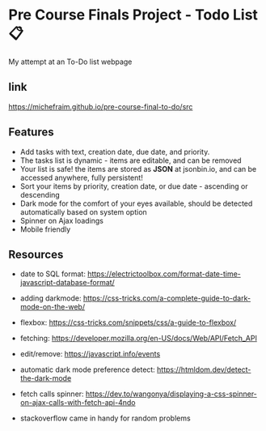 # Pre Course Finals Project - Todo List 📋

My attempt at an To-Do list webpage

## link

 https://michefraim.github.io/pre-course-final-to-do/src

## Features

- Add tasks with text, creation date, due date, and priority.
- The tasks list is dynamic - items are editable, and can be removed
- Your list is safe! the items are stored as **JSON** at jsonbin.io, and can be accessed anywhere, fully persistent!
- Sort your items by priority, creation date, or due date - ascending or descending
- Dark mode for the comfort of your eyes available, should be detected automatically based on system option
- Spinner on Ajax loadings
- Mobile friendly

## Resources

- date to SQL format:
https://electrictoolbox.com/format-date-time-javascript-database-format/

- adding darkmode:
https://css-tricks.com/a-complete-guide-to-dark-mode-on-the-web/

- flexbox:
https://css-tricks.com/snippets/css/a-guide-to-flexbox/

- fetching:
https://developer.mozilla.org/en-US/docs/Web/API/Fetch_API

- edit/remove:
 https://javascript.info/events

- automatic dark mode preference detect:
https://htmldom.dev/detect-the-dark-mode

- fetch calls spinner:
https://dev.to/wangonya/displaying-a-css-spinner-on-ajax-calls-with-fetch-api-4ndo

- stackoverflow came in handy for random problems
